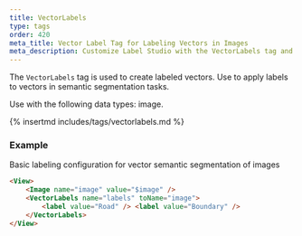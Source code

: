 ```yaml
---
title: VectorLabels
type: tags
order: 420
meta_title: Vector Label Tag for Labeling Vectors in Images
meta_description: Customize Label Studio with the VectorLabels tag and label vectors in images for semantic segmentation machine learning and data science projects.
---
```


The `VectorLabels` tag is used to create labeled vectors. Use to apply labels to
vectors in semantic segmentation tasks.

Use with the following data types: image.

{% insertmd includes/tags/vectorlabels.md %}

### Example

Basic labeling configuration for vector semantic segmentation of images

```html
<View>
    <Image name="image" value="$image" />
    <VectorLabels name="labels" toName="image">
        <label value="Road" /> <label value="Boundary" />
    </VectorLabels>
</View>
```
